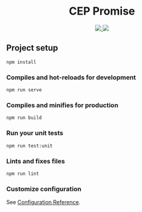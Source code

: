<h1 align="center">CEP Promise</h1>

<p align="center">
  <a href='https://travis-ci.org/luiztsmelo/pokedex'>
    <img src='https://travis-ci.org/luiztsmelo/pokedex.svg?branch=master'/>
  </a>
  <a href='https://coveralls.io/github/luiztsmelo/pokedex?branch=master'>
    <img src='https://coveralls.io/repos/github/luiztsmelo/pokedex/badge.svg?branch=master'/>
  </a>
</p>

## Project setup
```
npm install
```

### Compiles and hot-reloads for development
```
npm run serve
```

### Compiles and minifies for production
```
npm run build
```

### Run your unit tests
```
npm run test:unit
```

### Lints and fixes files
```
npm run lint
```

### Customize configuration
See [Configuration Reference](https://cli.vuejs.org/config/).

